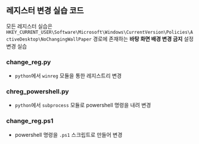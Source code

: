 ## 레지스터 변경 실습 코드 
모든 레지스터 실습은 `HKEY_CURRENT_USER\Software\Microsoft\Windows\CurrentVersion\Policies\ActiveDesktop\NoChangingWallPaper` 
경로에 존재하는 **바탕 화면 배경 변경 금지** 설정 변경 실습

### change_reg.py
- `python`에서 `winreg` 모듈을 통한 레지스트리 변경

### chreg_powershell.py
- `python`에서 `subprocess` 모듈로 powershell 명령을 내려 변경
  
### change_reg.ps1
- powershell 명령을 `.ps1` 스크립트로 만들어 변경

